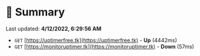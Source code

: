 # 📖 Summary
Last updated: **4/12/2022, 6:29:56 AM**

- `GET` [https://uptimerfree.tk](https://uptimerfree.tk) - **Up** (4442ms)
- `GET` [https://monitoruptimer.tk](https://monitoruptimer.tk) - **Down** (57ms)
